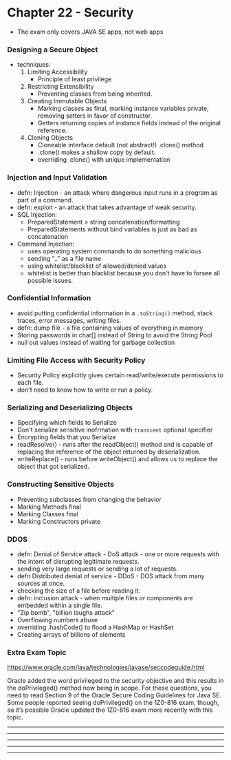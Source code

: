 # Chapter 22 - Security
- The exam only covers JAVA SE apps, not web apps

### Designing a Secure Object
- techniques:
    1. Limiting Accessibility
        * Principle of least privilege
    2. Restricting Extensibility
        * Preventing classes from being inherited. 
    3. Creating Immutable Objects
        * Marking classes as final, marking instance variables private, removing setters in favor of constructor.
        * Getters returning copies of instance fields instead of the original reference.
    4. Cloning Objects
        * Cloneable interface default (not abstract!) .clone() method
        * .clone() makes a shallow copy by default.
        * overriding .clone() with unique implementation
    
### Injection and Input Validation
- defn: Injection - an attack where dangerous input runs in a program as part of a command.
- defn: exploit - an attack that takes advantage of weak security. 
- SQL Injection:
    * PreparedStatement > string concatenation/formatting
    * PreparedStatements without bind variables is just as bad as concatenation
- Command Injection:
    * uses operating system commands to do something malicious
    * sending ".." as a file name
    * using whitelist/blacklist of allowed/denied values
    * whitelist is better than blacklist because you don't have to forsee all possible issues.

### Confidential Information
- avoid putting confidential information in a `.toString()` method, stack traces, error messages, writing files.
- defn: dump file - a file containing values of everything in memory
- Storing passwords in char[] instead of String to avoid the String Pool
- null out values instead of waiting for garbage collection

### Limiting File Access with Security Policy
- Security Policy explicitly gives certain read/write/execute permissions to each file.
- don't need to know how to write or run a policy.

### Serializing and Deserializing Objects
- Specifying which fields to Serialize
- Don't serialize sensitive inofrmation with `transient` optional specifier
- Encrypting fields that you Serialize
- readResolve() - runs after the readObject() method and is capable of replacing the reference of the object returned by deserialization.
- writeReplace() - runs before writeObject() and allows us to replace the object that got serialized.

### Constructing Sensitive Objects
- Preventing subclasses from changing the behavior
- Marking Methods final
- Marking Classes final
- Marking Constructors private

### DDOS
- defn: Denial of Service attack - DoS attack - one or more requests with the intent of disrupting legitimate requests.
- sending very large requests or sending a lot of requests. 
- defn Distributed denial of service - DDoS - DOS attack from many sources at once.
- checking the size of a file before reading it. 
- defn: inclusion attack - when multiple files or components are embedded within a single file.
- "Zip bomb", "billion laughs attack"
- Overflowing numbers abuse
- overriding .hashCode() to flood a HashMap or HashSet
- Creating arrays of billions of elements


### Extra Exam Topic
https://www.oracle.com/java/technologies/javase/seccodeguide.html

Oracle added the word privileged to the security objective and this results in the doPrivileged() method now being in scope. For these questions, you need to read Section 9 of the Oracle Secure Coding Guidelines for Java SE. Some people reported seeing doPrivileged() on the 1Z0-816 exam, though, so it’s possible Oracle updated the 1Z0-816 exam more recently with this topic.    






---------------------------------------------------------------------------------------------------
---------------------------------------------------------------------------------------------------
---------------------------------------------------------------------------------------------------
---------------------------------------------------------------------------------------------------
---------------------------------------------------------------------------------------------------

